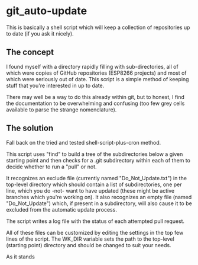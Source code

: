 # git_auto-update
This is basically a shell script which will keep a collection of repositories up to date (if you ask it nicely).

## The concept
I found myself with a directory rapidly filling with sub-directories, all of which were copies of GitHub repositories (ESP8266 projects) and most of which were seriously out of date.  This script is a simple method of keeping stuff that you're interested in up to date.

There may well be a way to do this already within git, but to honest, I find the documentation to be overwhelming and confusing (too few grey cells available to parse the strange nomenclature).

## The solution
Fall back on the tried and tested shell-script-plus-cron method.

This script uses "find" to build a tree of the subdirectories below a given starting point and then checks for a .git subdirectory within each of them to decide whether to run a "pull" or not.

It recognizes an exclude file (currently named "Do_Not_Update.txt") in the top-level directory which should contain a list of subdirectories, one per line, which you do -not- want to have updated (these might be active branches which you're working on).  It also recognizes an empty file (named "Do_Not_Update") which, if present in a subdirectory, will also cause it to be excluded from the automatic update process.

The script writes a log file with the status of each attempted pull request.  

All of these files can be customized by editing the settings in the top few lines of the script.  The WK_DIR variable sets the path to the top-level (starting point) directory and should be changed to suit your needs.


As it stands
